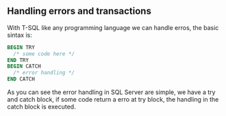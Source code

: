 ## Handling errors and transactions

  With T-SQL like any programming language we can handle erros, the basic sintax is:

  ```sql
  BEGIN TRY
    /* some code here */
  END TRY
  BEGIN CATCH
    /* error handling */
  END CATCH
  ```
  
  As you can see the error handling in SQL Server are simple, we have a try and catch block, if some code return a erro at try block, the handling in the catch block is executed.